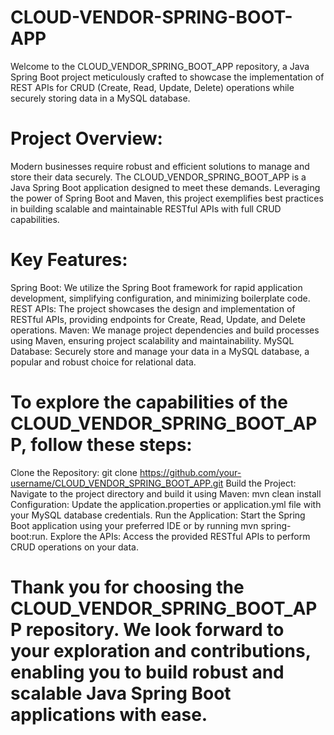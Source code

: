 # CLOUD-VENDOR-SPRING-BOOT-APP
Welcome to the CLOUD_VENDOR_SPRING_BOOT_APP repository, a Java Spring Boot project meticulously crafted to showcase the implementation of REST APIs for CRUD (Create, Read, Update, Delete) operations while securely storing data in a MySQL database.
# Project Overview:
Modern businesses require robust and efficient solutions to manage and store their data securely. The CLOUD_VENDOR_SPRING_BOOT_APP is a Java Spring Boot application designed to meet these demands. Leveraging the power of Spring Boot and Maven, this project exemplifies best practices in building scalable and maintainable RESTful APIs with full CRUD capabilities.
# Key Features:
Spring Boot: We utilize the Spring Boot framework for rapid application development, simplifying configuration, and minimizing boilerplate code.
REST APIs: The project showcases the design and implementation of RESTful APIs, providing endpoints for Create, Read, Update, and Delete operations.
Maven: We manage project dependencies and build processes using Maven, ensuring project scalability and maintainability.
MySQL Database: Securely store and manage your data in a MySQL database, a popular and robust choice for relational data.
# To explore the capabilities of the CLOUD_VENDOR_SPRING_BOOT_APP, follow these steps:
Clone the Repository: git clone https://github.com/your-username/CLOUD_VENDOR_SPRING_BOOT_APP.git
Build the Project: Navigate to the project directory and build it using Maven: mvn clean install
Configuration: Update the application.properties or application.yml file with your MySQL database credentials.
Run the Application: Start the Spring Boot application using your preferred IDE or by running mvn spring-boot:run.
Explore the APIs: Access the provided RESTful APIs to perform CRUD operations on your data.


# Thank you for choosing the CLOUD_VENDOR_SPRING_BOOT_APP repository. We look forward to your exploration and contributions, enabling you to build robust and scalable Java Spring Boot applications with ease.
